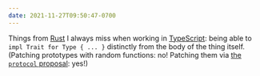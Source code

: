 ```yaml
---
date: 2021-11-27T09:50:47-0700
---
```


Things from [Rust][rs] I always miss when working in [TypeScript][ts]: being able to `impl Trait for Type { ... }` distinctly from the body of the thing itself. (Patching prototypes with random functions: no! Patching them via [the `protocol` proposal][protocol]: yes!)

[rs]: https://www.rust-lang.org
[ts]: https://www.typescriptlang.org
[protocol]: https://github.com/tc39/proposal-first-class-protocols
